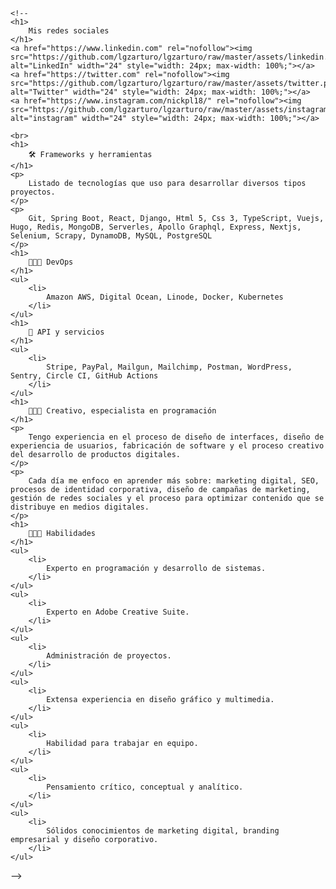 <!--<!DOCTYPE html>
<html lang="en">
<head>
    <meta charset="UTF-8">
    <meta name="viewport" content="width=device-width, initial-scale=1.0">
</head>
<body>
    <h1>
        Hola 👋🏻, bienvenido a mi perfil profesional
    </h1>
    <p>
        Soy programador full stack con experiencia en la industria de viajes, consultoría, reclutamiento y recursos humanos. Me especializo en tecnologías con lenguajes como Java, Kotlin, JavaScript y Python.
    </p>
    <p><em>Soy una persona emprendedora que se apasiona por aprender más sobre programación, tecnología y ciencias.</em></p>
    <p>Tengo sólidos conocimientos en diseño de interfaces, experiencia de usuarios, Adobe Photoshop, identidad corporativa y Marketing digital.
    </p>
    <br>
    <h1>
        Me dedico a desarrollar software
    </h1>
    <ul>
        <li>👨🏻‍💻 Actualmente trabajo en Revenatium.com. </li>
            <li>💼 Desarrolle y doy soporte al sistema de StarTalent para administrar candidatos.</li>
            <li>🤺 Mi perfil profesional lo puedes encontrar en arthurolg.com y en LinkedIn.</li>
            <li>👨🏻‍🔬 Actualmente estoy aprendiendo sobre micro servicios y NodeJS.</li>
            <li>📓 Público mis notas y prácticas sobre desarrollo en el repositorio playground</li>
            <li>📊 Soy entusiasta del marketing de afiliados, SEO, SEM y técnicas de eCommerce.</li>
      </li>
    </ul>
    
    <h1>
        mis sitios
    </h1>
    <ul>
            <li></li>
            <li></li>
            <li></li>
      </li>
    </ul>
    -->
    <!--
    <h1>
        Mis redes sociales
    </h1>
    <a href="https://www.linkedin.com" rel="nofollow"><img src="https://github.com/lgzarturo/lgzarturo/raw/master/assets/linkedin.png" alt="LinkedIn" width="24" style="width: 24px; max-width: 100%;"></a>
    <a href="https://twitter.com" rel="nofollow"><img src="https://github.com/lgzarturo/lgzarturo/raw/master/assets/twitter.png" alt="Twitter" width="24" style="width: 24px; max-width: 100%;"></a>
    <a href="https://www.instagram.com/nickpl18/" rel="nofollow"><img src="https://github.com/lgzarturo/lgzarturo/raw/master/assets/instagram.png" alt="instagram" width="24" style="width: 24px; max-width: 100%;"></a>
    
    <br>
    <h1>
        🛠 Frameworks y herramientas
    </h1>
    <p>
        Listado de tecnologías que uso para desarrollar diversos tipos proyectos.
    </p>
    <p>
        Git, Spring Boot, React, Django, Html 5, Css 3, TypeScript, Vuejs, Hugo, Redis, MongoDB, Serverles, Apollo Graphql, Express, Nextjs, Selenium, Scrapy, DynamoDB, MySQL, PostgreSQL
    </p>
    <h1>
        👨🏻‍🔬 DevOps
    </h1>
    <ul>
        <li>
            Amazon AWS, Digital Ocean, Linode, Docker, Kubernetes
        </li>
    </ul>
    <h1>
        🚀 API y servicios
    </h1>
    <ul>
        <li>
            Stripe, PayPal, Mailgun, Mailchimp, Postman, WordPress, Sentry, Circle CI, GitHub Actions
        </li>
    </ul>
    <h1>
        👨🏻‍🎨 Creativo, especialista en programación
    </h1>
    <p>
        Tengo experiencia en el proceso de diseño de interfaces, diseño de experiencia de usuarios, fabricación de software y el proceso creativo del desarrollo de productos digitales.
    </p>
    <p>
        Cada día me enfoco en aprender más sobre: marketing digital, SEO, procesos de identidad corporativa, diseño de campañas de marketing, gestión de redes sociales y el proceso para optimizar contenido que se distribuye en medios digitales.
    </p>
    <h1>
        👨🏻‍🚀 Habilidades
    </h1>
    <ul>
        <li>
            Experto en programación y desarrollo de sistemas.
        </li>
    </ul>
    <ul>
        <li>
            Experto en Adobe Creative Suite.
        </li>
    </ul>
    <ul>
        <li>
            Administración de proyectos.
        </li>
    </ul>
    <ul>
        <li>
            Extensa experiencia en diseño gráfico y multimedia.
        </li>
    </ul>
    <ul>
        <li>
            Habilidad para trabajar en equipo.
        </li>
    </ul>
    <ul>
        <li>
            Pensamiento crítico, conceptual y analítico.
        </li>
    </ul>
    <ul>
        <li>
            Sólidos conocimientos de marketing digital, branding empresarial y diseño corporativo.
        </li>
    </ul>
</body>
</html>-->
